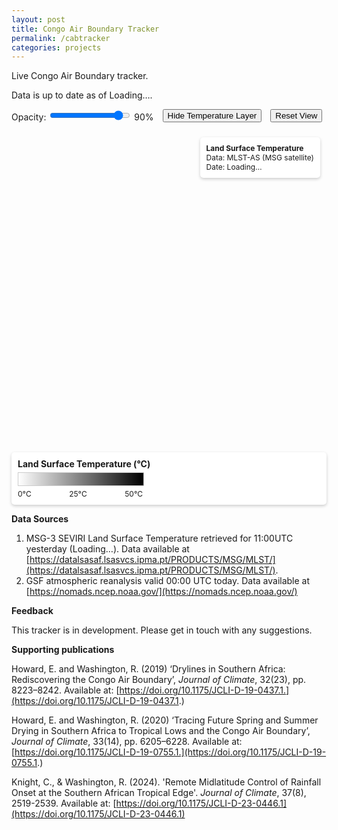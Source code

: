 ```yaml
---
layout: post
title: Congo Air Boundary Tracker
permalink: /cabtracker
categories: projects
---
```

Live Congo Air Boundary tracker.

Data is up to date as of <span id="pageTopDate">Loading…</span>.

<link rel="stylesheet" href="https://unpkg.com/leaflet@1.9.4/dist/leaflet.css" crossorigin />
<script src="https://unpkg.com/leaflet@1.9.4/dist/leaflet.js" crossorigin></script>
<script src="https://unpkg.com/pmtiles@3.0.5/dist/pmtiles.js"></script>

<style>
.map-controls {
  margin: 1em 0;
  display: flex;
  gap: 1em;
  flex-wrap: wrap;
  align-items: center;
}
.legend {
  background: white;
  padding: 10px;
  border-radius: 5px;
  box-shadow: 0 2px 5px rgba(0,0,0,0.2);
  margin-top: 1em;
}
.legend-gradient {
  width: 200px;
  height: 20px;
  background: linear-gradient(to right, white 0%, black 100%);
  border: 1px solid #ccc;
  margin: 5px 0;
}
.legend-labels {
  display: flex;
  justify-content: space-between;
  font-size: 12px;
  width: 200px;
}
.info-box {
  position: absolute;
  top: 10px;
  right: 10px;
  background: white;
  padding: 10px;
  border-radius: 5px;
  box-shadow: 0 2px 5px rgba(0,0,0,0.2);
  z-index: 1000;
  max-width: 220px;
  font-size: 12px;
}
</style>

<div class="map-controls">
  <label>
    Opacity: 
    <input type="range" id="opacitySlider" min="0" max="100" value="90" />
    <span id="opacityValue">90%</span>
  </label>
  <button id="toggleLayer">Hide Temperature Layer</button>
  <button id="resetView">Reset View</button>
</div>

<div id="map" style="height: 500px; width: 100%; position: relative;">
  <div class="info-box" id="infoBox">
    <strong>Land Surface Temperature</strong><br>
    Data: MLST-AS (MSG satellite)<br>
    <span id="dateInfo">Date: Loading…</span>
  </div>
</div>

<div class="legend">
  <strong>Land Surface Temperature (°C)</strong>
  <div class="legend-gradient"></div>
  <div class="legend-labels">
    <span>0°C</span>
    <span>25°C</span>
    <span>50°C</span>
  </div>
</div>

<script>
document.addEventListener("DOMContentLoaded", async function () {
  const map = L.map('map').setView([0, 20], 3);

  // Base layer
  L.tileLayer('https://tile.openstreetmap.org/{z}/{x}/{y}.png', {
    attribution: '© OpenStreetMap contributors'
  }).addTo(map);

  let temperatureLayer = null;
  const pmtilesUrl = '{{ "/tiles/raster.pmtiles" | relative_url }}';

  try {
    const p = new pmtiles.PMTiles(pmtilesUrl);
    p.getHeader().then(h => console.log('PMTiles header:', h)).catch(console.error);

    temperatureLayer = pmtiles.leafletRasterLayer(p, {
      opacity: 0.9,
      attribution: 'Temperature data: LSA SAF'
    })
      .on('tileerror', (e) => console.error('Tile load error:', e))
      .addTo(map);
  } catch (err) {
    console.error('PMTiles init error:', err);
    document.getElementById('dateInfo').textContent = 'Date: Error loading data';
    document.getElementById('pageTopDate').textContent = 'Error loading data';
  }

  // Rainbelt overlay
    // --- Blue semitransparent overlay from tiles/overlay.geojson ---
  let overlayLayer = null;
  const overlayUrl = '{{ "/tiles/belt.geojson" | relative_url }}';
  
  // (optional) put overlay above the base map but below the info box
  map.createPane('overlayPane');
  map.getPane('overlayPane').style.zIndex = 420; // OSM default tiles are ~200
  
  async function addOverlay() {
    try {
      const res = await fetch(overlayUrl, { cache: 'no-store' });
      if (!res.ok) throw new Error(`HTTP ${res.status}`);
      const geojson = await res.json();
  
      overlayLayer = L.geoJSON(geojson, {
        pane: 'overlayPane',
        style: feature => ({
          color: '#1d4ed8',       // stroke
          weight: 1.5,
          opacity: 0.9,
          fillColor: '#1d4ed8',   // fill = same blue
          fillOpacity: 0.3        // semi-transparent
        }),
        overlayLayer = L.geoJSON(geojson, {
          pane: 'overlayPane',
          style: feature => ({ /* ... */ }),
          onEachFeature: (feature, layer) => {
            layer.on({
              mouseover: () => layer.setStyle({ weight: 2.5, fillOpacity: 0.4 }),
              mouseout:  () => layer.setStyle({ weight: 1.5, fillOpacity: 0.3 })
            });
            layer.bindPopup("tropical rainbelt");
            }   // <- closes onEachFeature (correct)
          }     // <- EXTRA closing brace (remove this)
        }).addTo(map);
    } catch (err) {
      console.error('Failed to load overlay.geojson:', err);
    }
  }
  addOverlay();

  // Controls
  const opacitySlider = document.getElementById('opacitySlider');
  const opacityValue = document.getElementById('opacityValue');
  const toggleButton = document.getElementById('toggleLayer');
  const resetButton = document.getElementById('resetView');

  opacitySlider.addEventListener('input', function() {
    const opacity = this.value / 100;
    opacityValue.textContent = this.value + '%';
    if (temperatureLayer) temperatureLayer.setOpacity(opacity);
  });

  let layerVisible = true;
  toggleButton.addEventListener('click', function() {
    if (!temperatureLayer) return;
    if (layerVisible) {
      map.removeLayer(temperatureLayer);
      this.textContent = 'Show Temperature Layer';
    } else {
      map.addLayer(temperatureLayer);
      this.textContent = 'Hide Temperature Layer';
    }
    layerVisible = !layerVisible;
  });

  resetButton.addEventListener('click', function() {
    map.setView([-23, 25], 4);
  });

  // Scale + coordinates
  L.control.scale({ position: 'bottomleft' }).addTo(map);

  const coordsControl = L.control({ position: 'bottomright' });
  coordsControl.onAdd = function() {
    const div = L.DomUtil.create('div', 'leaflet-control-attribution leaflet-control');
    div.innerHTML = '<span id="coords">Move mouse to see coordinates</span>';
    return div;
  };
  coordsControl.addTo(map);

  map.on('mousemove', function(e) {
    const coords = document.getElementById('coords');
    if (coords) coords.textContent = `${e.latlng.lat.toFixed(4)}, ${e.latlng.lng.toFixed(4)}`;
  });
});
</script>

**Data Sources**

1. MSG-3 SEVIRI Land Surface Temperature retrieved for 11:00UTC yesterday (<span id="pageTopDate">Loading…</span>). Data available at [https://datalsasaf.lsasvcs.ipma.pt/PRODUCTS/MSG/MLST/](https://datalsasaf.lsasvcs.ipma.pt/PRODUCTS/MSG/MLST/).
2. GSF atmospheric reanalysis valid 00:00 UTC today. Data available at [https://nomads.ncep.noaa.gov/](https://nomads.ncep.noaa.gov/)

**Feedback**

This tracker is in development. Please get in touch with any suggestions.

**Supporting publications**

Howard, E. and Washington, R. (2019) ‘Drylines in Southern Africa: Rediscovering the Congo Air Boundary’, _Journal of Climate_, 32(23), pp. 8223–8242. Available at: [https://doi.org/10.1175/JCLI-D-19-0437.1.](https://doi.org/10.1175/JCLI-D-19-0437.1.)

Howard, E. and Washington, R. (2020) ‘Tracing Future Spring and Summer Drying in Southern Africa to Tropical Lows and the Congo Air Boundary’, _Journal of Climate_, 33(14), pp. 6205–6228. Available at: [https://doi.org/10.1175/JCLI-D-19-0755.1.](https://doi.org/10.1175/JCLI-D-19-0755.1.)

Knight, C., & Washington, R. (2024). 'Remote Midlatitude Control of Rainfall Onset at the Southern African Tropical Edge'. _Journal of Climate_, 37(8), 2519-2539. Available at: [https://doi.org/10.1175/JCLI-D-23-0446.1](https://doi.org/10.1175/JCLI-D-23-0446.1)

